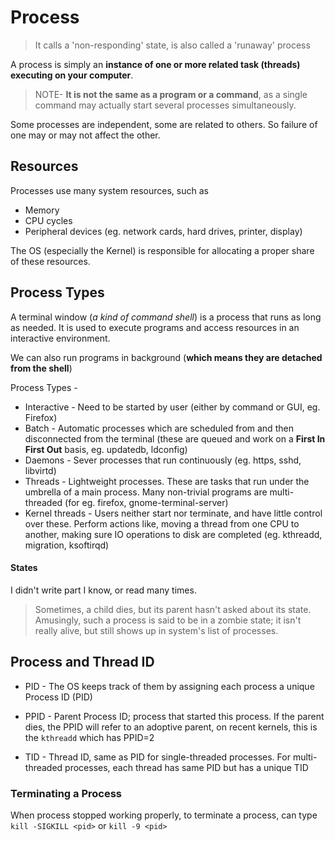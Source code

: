 # Process

> It calls a 'non-responding' state, is also called a 'runaway' process

A process is simply an **instance of one or more related task (threads) executing on your computer**.

> NOTE- **It is not the same as a program or a command**, as a single command may actually start several processes simultaneously.

Some processes are independent, some are related to others. So failure of one may or may not affect the other.

## Resources

Processes use many system resources, such as
* Memory
* CPU cycles
* Peripheral devices (eg. network cards, hard drives, printer, display)

The OS (especially the Kernel) is responsible for allocating a proper share of these resources.

## Process Types

A terminal window (_a kind of command shell_) is a process that runs as long as needed. It is used to execute programs and access resources in an interactive environment.

We can also run programs in background (**which means they are detached from the shell**)

Process Types -
* Interactive - Need to be started by user (either by command or GUI, eg. Firefox)
* Batch - Automatic processes which are scheduled from and then disconnected from the terminal (these are queued and work on a **First In First Out** basis, eg. updatedb, ldconfig)
* Daemons - Sever processes that run continuously (eg. https, sshd, libvirtd)
* Threads - Lightweight processes. These are tasks that run under the umbrella of a main process. Many non-trivial programs are multi-threaded (for eg. firefox, gnome-terminal-server)
* Kernel threads - Users neither start nor terminate, and have little control over these.
  Perform actions like, moving a thread from one CPU to another, making sure IO operations to disk are completed (eg. kthreadd, migration, ksoftirqd)

#### States

I didn't write part I know, or read many times.

> Sometimes, a child dies, but its parent hasn't asked about its state. Amusingly, such a process is said to be in a zombie state; it isn't really alive, but still shows up in system's list of processes.

## Process and Thread ID

* PID - The OS keeps track of them by assigning each process a unique Process ID (PID)

* PPID - Parent Process ID; process that started this process. If the parent dies, the PPID will refer to an adoptive parent, on recent kernels, this is the `kthreadd` which has PPID=2

* TID - Thread ID, same as PID for single-threaded processes.
  For multi-threaded processes, each thread has same PID but has a unique TID

### Terminating a Process

When process stopped working properly, to terminate a process, can type `kill -SIGKILL <pid>` or `kill -9 <pid>`


